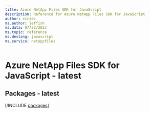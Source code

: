 ```yaml
---
title: Azure NetApp Files SDK for JavaScript
description: Reference for Azure NetApp Files SDK for JavaScript
author: xirzec
ms.author: jeffish
ms.data: 07/22/2023
ms.topic: reference
ms.devlang: javascript
ms.service: netappfiles
---
```

# Azure NetApp Files SDK for JavaScript - latest
## Packages - latest
[!INCLUDE [packages](netapp-files-index.md)]
